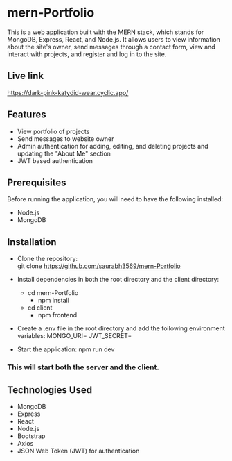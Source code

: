 # mern-Portfolio  
This is a web application built with the MERN stack, which stands for MongoDB, Express, React, and Node.js. It allows users to view information about the site's owner, send messages through a contact form, view and interact with projects, and register and log in to the site.

## Live link
https://dark-pink-katydid-wear.cyclic.app/

## Features

+ View portfolio of projects
+ Send messages to website owner
+ Admin authentication for adding, editing, and deleting projects and updating the "About Me" section
+ JWT based authentication

## Prerequisites
Before running the application, you will need to have the following installed:

+ Node.js
+ MongoDB

## Installation

+ Clone the repository: <br />
git clone https://github.com/saurabh3569/mern-Portfolio

+ Install dependencies in both the root directory and the client directory:
  - cd mern-Portfolio
    - npm install
  - cd client
    - npm frontend

+ Create a .env file in the root directory and add the following environment variables:
MONGO_URI=<your-mongodb-uri>
JWT_SECRET=<your-jwt-secret>


+ Start the application:
npm run dev

### This will start both the server and the client.

## Technologies Used
+ MongoDB
+ Express
+ React
+ Node.js
+ Bootstrap
+ Axios
+ JSON Web Token (JWT) for authentication

